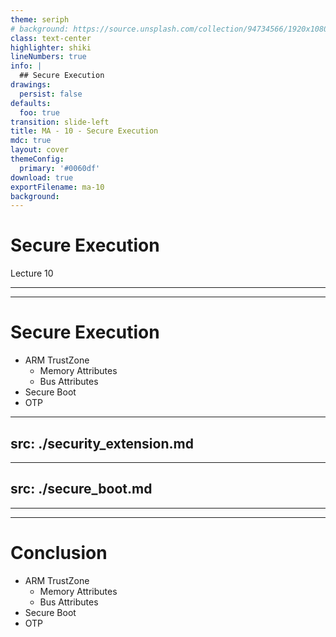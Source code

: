 ```yaml
---
theme: seriph
# background: https://source.unsplash.com/collection/94734566/1920x1080
class: text-center
highlighter: shiki
lineNumbers: true
info: |
  ## Secure Execution
drawings:
  persist: false
defaults:
  foo: true
transition: slide-left
title: MA - 10 - Secure Execution
mdc: true
layout: cover
themeConfig:
  primary: '#0060df'
download: true
exportFilename: ma-10
background:
---
```


# Secure Execution
Lecture 10

---
---

# Secure Execution

- ARM TrustZone
  - Memory Attributes
  - Bus Attributes
- Secure Boot
- OTP

---
src: ./security_extension.md
---

---
src: ./secure_boot.md
---

---
---

# Conclusion

- ARM TrustZone
  - Memory Attributes
  - Bus Attributes
- Secure Boot
- OTP
